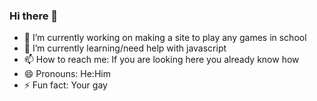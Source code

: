 ### Hi there 👋


- 🔭 I’m currently working on making a site to play any games in school
- 🌱 I’m currently learning/need help with javascript
- 📫 How to reach me: If you are looking here you already know how
- 😄 Pronouns: He:Him
- ⚡ Fun fact: Your gay

